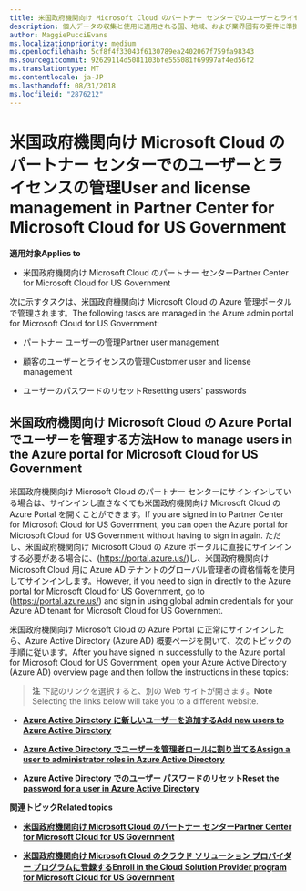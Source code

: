 ```yaml
---
title: 米国政府機関向け Microsoft Cloud のパートナー センターでのユーザーとライセンスの管理 | 米国政府機関向け Microsoft Cloud のパートナー センター
description: 個人データの収集と使用に適用される国、地域、および業界固有の要件に準拠するためのユーザー管理機能が、米国政府機関向け Microsoft Cloud のパートナー センターでは利用できません。 代わりに、米国政府機関向け Microsoft Cloud の Azure Portal でユーザーを追加および管理します。
author: MaggiePucciEvans
ms.localizationpriority: medium
ms.openlocfilehash: 5cf8f4f33043f6130789ea2402067f759fa98343
ms.sourcegitcommit: 92629114d5081103bfe555081f69997af4ed56f2
ms.translationtype: MT
ms.contentlocale: ja-JP
ms.lasthandoff: 08/31/2018
ms.locfileid: "2876212"
---
```

# <a name="user-and-license-management-in-partner-center-for-microsoft-cloud-for-us-government"></a><span data-ttu-id="e718f-104">米国政府機関向け Microsoft Cloud のパートナー センターでのユーザーとライセンスの管理</span><span class="sxs-lookup"><span data-stu-id="e718f-104">User and license management in Partner Center for Microsoft Cloud for US Government</span></span>

**<span data-ttu-id="e718f-105">適用対象</span><span class="sxs-lookup"><span data-stu-id="e718f-105">Applies to</span></span>**

-  <span data-ttu-id="e718f-106">米国政府機関向け Microsoft Cloud のパートナー センター</span><span class="sxs-lookup"><span data-stu-id="e718f-106">Partner Center for Microsoft Cloud for US Government</span></span>

<span data-ttu-id="e718f-107">次に示すタスクは、米国政府機関向け Microsoft Cloud の Azure 管理ポータルで管理されます。</span><span class="sxs-lookup"><span data-stu-id="e718f-107">The following tasks are managed in the Azure admin portal for Microsoft Cloud for US Government:</span></span>

- <span data-ttu-id="e718f-108">パートナー ユーザーの管理</span><span class="sxs-lookup"><span data-stu-id="e718f-108">Partner user management</span></span>

- <span data-ttu-id="e718f-109">顧客のユーザーとライセンスの管理</span><span class="sxs-lookup"><span data-stu-id="e718f-109">Customer user and license management</span></span>

- <span data-ttu-id="e718f-110">ユーザーのパスワードのリセット</span><span class="sxs-lookup"><span data-stu-id="e718f-110">Resetting users' passwords</span></span>


## <a name="how-to-manage-users-in-the-azure-portal-for-microsoft-cloud-for-us-government"></a><span data-ttu-id="e718f-111">米国政府機関向け Microsoft Cloud の Azure Portal でユーザーを管理する方法</span><span class="sxs-lookup"><span data-stu-id="e718f-111">How to manage users in the Azure portal for Microsoft Cloud for US Government</span></span>

<span data-ttu-id="e718f-112">米国政府機関向け Microsoft Cloud のパートナー センターにサインインしている場合は、サインインし直さなくても米国政府機関向け Microsoft Cloud の Azure Portal を開くことができます。</span><span class="sxs-lookup"><span data-stu-id="e718f-112">If you are signed in to Partner Center for Microsoft Cloud for US Government, you can open the Azure portal for Microsoft Cloud for US Government without having to sign in again.</span></span> <span data-ttu-id="e718f-113">ただし、米国政府機関向け Microsoft Cloud の Azure ポータルに直接にサインインする必要がある場合に、(https://portal.azure.us/)し、米国政府機関向け Microsoft Cloud 用に Azure AD テナントのグローバル管理者の資格情報を使用してサインインします。</span><span class="sxs-lookup"><span data-stu-id="e718f-113">However, if you need to sign in directly to the Azure portal for Microsoft Cloud for US Government, go to (https://portal.azure.us/) and sign in using global admin credentials for your Azure AD tenant for Microsoft Cloud for US Government.</span></span>

<span data-ttu-id="e718f-114">米国政府機関向け Microsoft Cloud の Azure Portal に正常にサインインしたら、Azure Active Directory (Azure AD) 概要ページを開いて、次のトピックの手順に従います。</span><span class="sxs-lookup"><span data-stu-id="e718f-114">After you have signed in successfully to the Azure portal for Microsoft Cloud for US Government, open your Azure Active Directory (Azure AD) overview page and then follow the instructions in these topics:</span></span>

><span data-ttu-id="e718f-115">**注** 下記のリンクを選択すると、別の Web サイトが開きます。</span><span class="sxs-lookup"><span data-stu-id="e718f-115">**Note** Selecting the links below will take you to a different website.</span></span> 

-  [**<span data-ttu-id="e718f-116">Azure Active Directory に新しいユーザーを追加する</span><span class="sxs-lookup"><span data-stu-id="e718f-116">Add new users to Azure Active Directory</span></span>**](https://docs.microsoft.com/azure/active-directory/active-directory-users-create-azure-portal)

-  [**<span data-ttu-id="e718f-117">Azure Active Directory でユーザーを管理者ロールに割り当てる</span><span class="sxs-lookup"><span data-stu-id="e718f-117">Assign a user to administrator roles in Azure Active Directory</span></span>**](https://docs.microsoft.com/azure/active-directory/active-directory-users-assign-role-azure-portal)

-  [**<span data-ttu-id="e718f-118">Azure Active Directory でのユーザー パスワードのリセット</span><span class="sxs-lookup"><span data-stu-id="e718f-118">Reset the password for a user in Azure Active Directory</span></span>**](https://docs.microsoft.com/azure/active-directory/active-directory-users-reset-password-azure-portal)

**<span data-ttu-id="e718f-119">関連トピック</span><span class="sxs-lookup"><span data-stu-id="e718f-119">Related topics</span></span>**

-  [**<span data-ttu-id="e718f-120">米国政府機関向け Microsoft Cloud のパートナー センター</span><span class="sxs-lookup"><span data-stu-id="e718f-120">Partner Center for Microsoft Cloud for US Government</span></span>**](partner-center-for-microsoft-us-govt-cloud.md)

-  [**<span data-ttu-id="e718f-121">米国政府機関向け Microsoft Cloud のクラウド ソリューション プロバイダー プログラムに登録する</span><span class="sxs-lookup"><span data-stu-id="e718f-121">Enroll in the Cloud Solution Provider program for Microsoft Cloud for US Government</span></span>**](enroll-in-csp-for-microsoft-us-govt-cloud.md)
